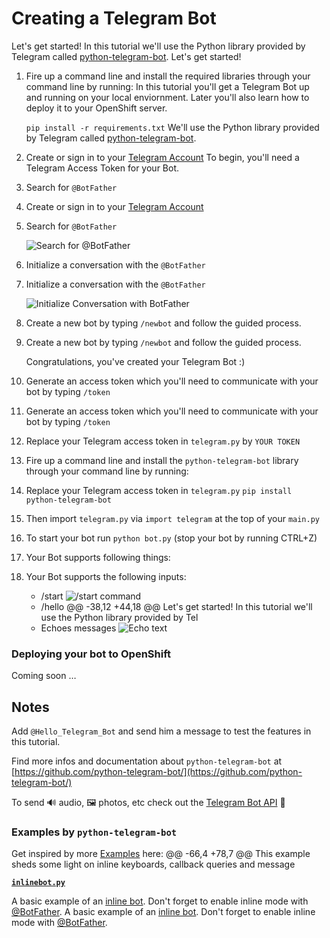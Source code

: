 # Creating a Telegram Bot

Let's get started! In this tutorial we'll use the Python library provided by Telegram called [python-telegram-bot](https://github.com/python-telegram-bot/).
Let's get started!

1. Fire up a command line and install the required libraries through your command line by running:
In this tutorial you'll get a Telegram Bot up and running on your local enviornment. Later you'll also learn how to deploy it to your OpenShift server.

	`pip install -r requirements.txt`
We'll use the Python library provided by Telegram called [python-telegram-bot](https://github.com/python-telegram-bot/).

2. Create or sign in to your [Telegram Account](https://web.telegram.org/)
To begin, you'll need a Telegram Access Token for your Bot.

3. Search for `@BotFather`
1. Create or sign in to your [Telegram Account](https://web.telegram.org/)

2. Search for `@BotFather`

	![Search for @BotFather](demo/botfather_conversation.png "Search for @BotFather")

4. Initialize a conversation with the `@BotFather`
3. Initialize a conversation with the `@BotFather`

	![Initialize Conversation with BotFather](demo/botfather_init.png "Initialize Conversation with BotFather")

5. Create a new bot by typing `/newbot` and follow the guided process.
4. Create a new bot by typing `/newbot` and follow the guided process.

	Congratulations, you've created your Telegram Bot :) 

6. Generate an access token which you'll need to communicate with your bot by typing `/token`
5. Generate an access token which you'll need to communicate with your bot by typing `/token`

6. Replace your Telegram access token in `telegram.py` by `YOUR TOKEN`

7. Fire up a command line and install the `python-telegram-bot` library through your command line by running:

7. Replace your Telegram access token in `telegram.py`
	`pip install python-telegram-bot`

8. Then import `telegram.py` via `import telegram` at the top of your `main.py`
9. To start your bot run `python bot.py` (stop your bot by running CTRL+Z)

9. Your Bot supports following things:
10. Your Bot supports the following inputs:
	* /start
	![/start command](demo/botfather_start.png "/start command")
	* /hello
@@ -38,12 +44,18 @@ Let's get started! In this tutorial we'll use the Python library provided by Tel
	* Echoes messages
	![Echo text](demo/botfather_echo.png "Echo text")

### Deploying your bot to OpenShift

Coming soon …

## Notes

Add `@Hello_Telegram_Bot` and send him a message to test the features in this tutorial.

Find more infos and documentation about `python-telegram-bot` at [https://github.com/python-telegram-bot/](https://github.com/python-telegram-bot/)

To send 🔊 audio, 🖼 photos, etc check out the [Telegram Bot API](https://core.telegram.org/bots/api) 🙂

### Examples by `python-telegram-bot`

Get inspired by more [Examples](https://github.com/python-telegram-bot/python-telegram-bot/tree/master/examples) here:
@@ -66,4 +78,7 @@ This example sheds some light on inline keyboards, callback queries and message

**[`inlinebot.py`](https://github.com/python-telegram-bot/python-telegram-bot/blob/master/examples/inlinebot.py)**

A basic example of an [inline bot](https://core.telegram.org/bots/inline). Don't forget to enable inline mode with [@BotFather](https://telegram.me/BotFather).
A basic example of an [inline bot](https://core.telegram.org/bots/inline). Don't forget to enable inline mode with [@BotFather](https://telegram.me/BotFather).



